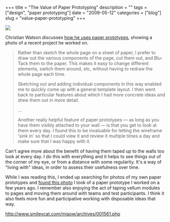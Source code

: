 +++
title = "The Value of Paper Prototyping"
description = ""
tags = ["design", "paper prototyping"]
date = "2009-05-12"
categories = ["blog"]
slug = "value-paper-prototyping"
+++



  <div class="notebook-screenshot"><a href="http://www.smileycat.com/miaow/archives/001561.php"><img src="http://media.konigi.com/bluga/wt4a096a771aec5.jpg"/></a></div><p>Christian Watson discusses <a href="http://www.smileycat.com/miaow/archives/001561.php">how he uses paper prototypes</a>, showing a photo of a recent project he worked on.</p>
<blockquote><p>Rather than sketch the whole page on a sheet of paper, I prefer to draw out the various components of the page, cut them out, and Blu-Tack them to the paper. This makes it easy to change different elements, switch them around, etc, without having to redraw the whole page each time.</p>
<p>Sketching out and adding individual components in this way enabled me to quickly come up with a general template layout. I then went back to particular features about which I had more concrete ideas and drew them out in more detail.</p>
<p>...</p>
<p>Another really helpful feature of paper prototypes — as long as you have them visibly attached to your wall — is that you get to look at them every day. I found this to be invaluable for letting the wireframe 'sink in' so that I could view it and review it multiple times a day and make sure that I was happy with it.</p></blockquote>
<p>Can't agree more about the benefit of having them taped up to the walls too look at every day. I do this with everything and it helps to see things out of the corner of my eye, or from a distance with some regularity. It's a way of "living with" ideas, in order to assess their usefulness over time.</p>
<p>While I was reading this, I ended up searching for photos of my own paper prototypes and <a href="http://www.flickr.com/photos/jibbajabba/3525416336/">found this photo</a> I took of a paper prototype I worked on a few years ago. I remember also enjoying the act of taping vellum modules to pages and moving them around with teams and test participants. I think it also feels more fun and participative working with disposable ideas that way.</p>
    
  <a href="http://www.smileycat.com/miaow/archives/001561.php">http://www.smileycat.com/miaow/archives/001561.php</a>
